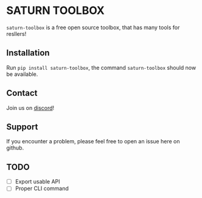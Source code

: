 # SATURN TOOLBOX
`saturn-toolbox` is a free open source toolbox, that has many tools for resllers!

## Installation
Run `pip install saturn-toolbox`, the command `saturn-toolbox` should now be available.

## Contact
Join us on [discord](https://discord.com/invite/KNfnJzx)! 
## Support
If you encounter a problem, please feel free to open an issue here on github.

## TODO
- [ ] Export usable API
- [ ] Proper CLI command